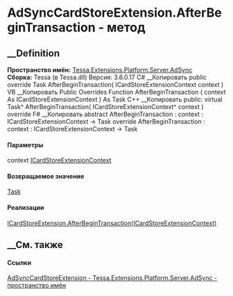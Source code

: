 # AdSyncCardStoreExtension.AfterBeginTransaction - метод
##  __Definition
 **Пространство имён:**
[Tessa.Extensions.Platform.Server.AdSync](N_Tessa_Extensions_Platform_Server_AdSync.htm)  
 **Сборка:** Tessa (в Tessa.dll) Версия: 3.6.0.17
C# __Копировать
     public override Task AfterBeginTransaction(
    	ICardStoreExtensionContext context
    )
VB __Копировать
     Public Overrides Function AfterBeginTransaction ( 
    	context As ICardStoreExtensionContext
    ) As Task
C++ __Копировать
     public:
    virtual Task^ AfterBeginTransaction(
    	ICardStoreExtensionContext^ context
    ) override
F# __Копировать
     abstract AfterBeginTransaction : 
            context : ICardStoreExtensionContext -> Task 
    override AfterBeginTransaction : 
            context : ICardStoreExtensionContext -> Task 
#### Параметры
context
[ICardStoreExtensionContext](T_Tessa_Cards_Extensions_ICardStoreExtensionContext.htm)
#### Возвращаемое значение
[Task](https://learn.microsoft.com/dotnet/api/system.threading.tasks.task)
#### Реализации
[ICardStoreExtension.AfterBeginTransaction(ICardStoreExtensionContext)](M_Tessa_Cards_Extensions_ICardStoreExtension_AfterBeginTransaction.htm)  
##  __См. также
#### Ссылки
[AdSyncCardStoreExtension -
](T_Tessa_Extensions_Platform_Server_AdSync_AdSyncCardStoreExtension.htm)
[Tessa.Extensions.Platform.Server.AdSync - пространство
имён](N_Tessa_Extensions_Platform_Server_AdSync.htm)
